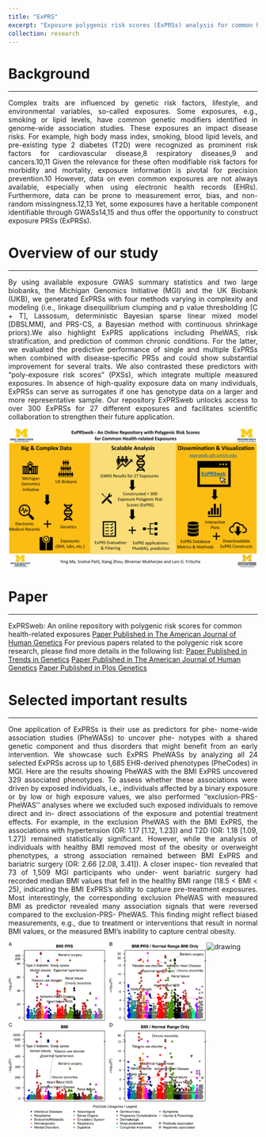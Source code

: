 ```yaml
---
title: "ExPRS"
excerpt: "Exposure polygenic risk scores (ExPRSs) analysis for common health-related exposures in two large biobanks <br/><img src='/images/ExPRSWeb_AJHG_2022_logo.jpg' width='200'>"
collection: research
---
```


# Background
------
<p style="text-align: justify">
Complex traits are influenced by genetic risk factors, lifestyle, and environmental variables, so-called exposures. Some exposures, e.g., smoking or lipid levels, have common genetic modifiers identified in genome-wide association studies. These exposures an impact disease risks. For example, high body mass index, smoking, blood lipid levels, and pre-existing type 2 diabetes (T2D) were recognized as prominent risk factors for cardiovascular disease,8 respiratory diseases,9 and cancers.10,11 Given the relevance for these often modifiable risk factors for morbidity and mortality, exposure information is pivotal for precision prevention.10 However, data on even common exposures are not always available, especially when using electronic health records (EHRs). Furthermore, data can be prone to measurement error, bias, and non-random missingness.12,13 Yet, some exposures have a heritable component identifiable through GWASs14,15 and thus offer the opportunity to construct exposure PRSs (ExPRSs).
</p>

# Overview of our study 
------
<p style="text-align: justify">
By using available exposure GWAS summary statistics and two large biobanks, the Michigan Genomics Initiative (MGI) and the UK Biobank (UKB), we generated ExPRSs with four methods varying in complexity and modeling (i.e., linkage disequilibrium clumping and p value thresholding [C + T], Lassosum, deterministic Bayesian sparse linear mixed model [DBSLMM], and PRS-CS, a Bayesian method with continuous shrinkage priors).We also highlight ExPRS applications including PheWAS, risk stratification, and prediction of common chronic conditions. For the latter, we evaluated the predictive performance of single and multiple ExPRSs when combined with disease-specific PRSs and could show substantial improvement for several traits. We also contrasted these predictors with “poly-exposure risk scores” (PXSs), which integrate multiple measured exposures. In absence of high-quality exposure data on many individuals, ExPRSs can serve as surrogates if one has genotype data on a larger and more representative sample. Our repository ExPRSweb unlocks access to over 300 ExPRSs for 27 different exposures and facilitates scientific collaboration to strengthen their future application.
</p>
<div style="text-align: center;">
  <img src="/images/ExPRSWeb_AJHG_2022.jpg" alt="drawing" width="500"/>
</div>


# Paper
------
ExPRSweb: An online repository with polygenic risk scores for common health-related exposures
[Paper Published in The American Journal of Human Genetics](https://www.cell.com/ajhg/fulltext/S0002-9297(22)00404-9)
For previous papers related to the polygenic risk score research, please find more details in the following list:
[Paper Published in Trends in Genetics](https://www.cell.com/trends/genetics/fulltext/S0168-9525(21)00145-1)
[Paper Published in The American Journal of Human Genetics](https://www.cell.com/ajhg/pdf/S0002-9297(20)30320-7.pdf)
[Paper Published in Plos Genetics](https://journals.plos.org/plosgenetics/article?id=10.1371/journal.pgen.1009670)

# Selected important results
------
<p style="text-align: justify">
One application of ExPRSs is their use as predictors for phe- nome-wide association studies (PheWASs) to uncover phe- notypes with a shared genetic component and thus disorders that might benefit from an early intervention. We showcase such ExPRS PheWASs by analyzing all 24 selected ExPRSs across up to 1,685 EHR-derived phenotypes (PheCodes) in MGI. Here are the results showing PheWAS with the BMI ExPRS uncovered 329 associated phenotypes. To assess whether these associations were driven by exposed individuals, i.e., individuals affected by a binary exposure or by low or high exposure values, we also performed ‘‘exclusion-PRS-PheWAS’’ analyses where we excluded such exposed individuals to remove direct and in- direct associations of the exposure and potential treatment effects. For example, in the exclusion PheWAS with the BMI ExPRS, the associations with hypertension (OR: 1.17 [1.12, 1.23]) and T2D (OR: 1.18 [1.09, 1.27]) remained statistically significant. However, while the analysis of individuals with healthy BMI removed most of the obesity or overweight phenotypes, a strong association remained between BMI ExPRS and bariatric surgery (OR: 2.66 [2.08, 3.41]). A closer inspec- tion revealed that 73 of 1,509 MGI participants who under- went bariatric surgery had recorded median BMI values that fell in the healthy BMI range (18.5 < BMI < 25), indicating the BMI ExPRS’s ability to capture pre-treatment exposures. Most interestingly, the corresponding exclusion PheWAS with measured BMI as predictor revealed many association signals that were reversed compared to the exclusion-PRS- PheWAS. This finding might reflect biased measurements, e.g., due to treatment or interventions that result in normal BMI values, or the measured BMI’s inability to capture central obesity.
</p>
<div style="display: flex; justify-content: center;">
  <img src="/images/ExPRSWeb_AJHG_2022_Figure4.jpg" alt="drawing" width="400"/>
  <img src="/images/ExPRSWeb_AJHG_2022_Figure5.jpg" alt="drawing" width="400"/>
</div>


